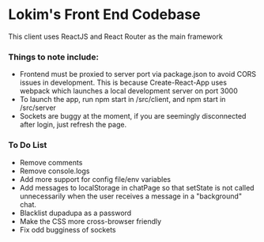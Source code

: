 # Lokim's Front End Codebase

This client uses ReactJS and React Router as the main framework

### Things to note include: 
- Frontend must be proxied to server port via package.json to avoid CORS issues in development. This is because Create-React-App uses webpack which launches a local development server on port 3000
- To launch the app, run npm start in /src/client, and npm start in /src/server
- Sockets are buggy at the moment, if you are seemingly disconnected after login, just refresh the page.

### To Do List
- Remove comments
- Remove console.logs
- Add more support for config file/env variables
- Add messages to localStorage in chatPage so that setState is not called unnecessarily when the user receives a message in a "background" chat.
- Blacklist dupadupa as a password
- Make the CSS more cross-browser friendly
- Fix odd bugginess of sockets